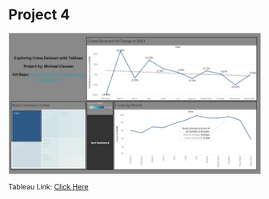 # Project 4
 ![Alt text](https://github.com/MikeyClausen/project-4/blob/main/dash.png)

Tableau Link: [Click Here]([https://public.tableau.com/views/Final-Core-Project/Dashboard2?:language=en-US&publish=yes&:display_count=n&:origin=viz_share_link](https://public.tableau.com/shared/6X5GZNG9D?:display_count=n&:origin=viz_share_link)https://public.tableau.com/shared/6X5GZNG9D?:display_count=n&:origin=viz_share_link)
